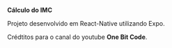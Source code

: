 **Cálculo do IMC**

Projeto desenvolvido em React-Native utilizando Expo.

Crédtitos para o canal do youtube **One Bit Code**.
